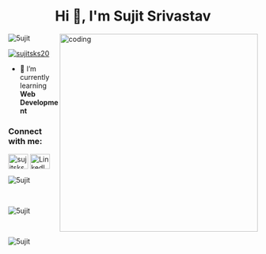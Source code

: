 <h1 align="center">Hi 👋, I'm Sujit Srivastav</h1>

<!-- <h3 align="center">A passionate frontend developer from India</h3> -->

<img align="right" alt="coding" width="400" src="https://images.squarespace-cdn.com/content/v1/5769fc401b631bab1addb2ab/1541580611624-TE64QGKRJG8SWAIUS7NS/ke17ZwdGBToddI8pDm48kPoswlzjSVMM-SxOp7CV59BZw-zPPgdn4jUwVcJE1ZvWQUxwkmyExglNqGp0IvTJZamWLI2zvYWH8K3-s_4yszcp2ryTI0HqTOaaUohrI8PI6FXy8c9PWtBlqAVlUS5izpdcIXDZqDYvprRqZ29Pw0o/coding-freak.gif">

<p align="left">
  <img src="https://komarev.com/ghpvc/?username=5ujit&label=Profile%20views&color=0e75b6&style=flat" alt="5ujit" />
</p>

<p align="left">
  <a href="https://twitter.com/sujitsks20" target="blank"><img src="https://img.shields.io/twitter/follow/sujitsks20?logo=twitter&style=for-the-badge" alt="sujitsks20" /></a>
</p>

- 🌱 I’m currently learning <b>Web Development</b>

<h3 align="left">Connect with me:</h3>
<p align="left">
  <a href="https://twitter.com/sujitsks20" target="blank"><img align="center" src="https://raw.githubusercontent.com/rahuldkjain/github-profile-readme-generator/master/src/images/icons/Social/twitter.svg" alt="sujitsks20" height="30" width="40" /></a>
  <a href="https://www.linkedin.com/in/sujit-srivastav-93b9b5220/" target="_blank">
    <img align="center" src="https://raw.githubusercontent.com/rahuldkjain/github-profile-readme-generator/master/src/images/icons/Social/linked-in-alt.svg" alt="LinkedIn" height="30" width="40" />
  </a>
</p>

<p align="left">
  <img src="https://github-readme-stats.vercel.app/api/top-langs?username=5ujit&show_icons=true&locale=en&layout=compact" alt="5ujit" />
</p>
<br>
<p align="left">
  <img src="https://github-readme-stats.vercel.app/api?username=5ujit&show_icons=true&locale=en" alt="5ujit" />
</p>
<br>
<p align="left">
  <img src="https://github-readme-streak-stats.herokuapp.com/?user=5ujit&" alt="5ujit" />
</p>
